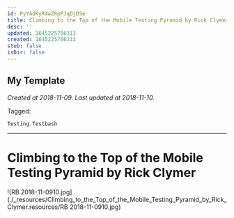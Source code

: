 ```yaml
---
id: PyYAdKyR4wZRpPJqDjDSe
title: Climbing to the Top of the Mobile Testing Pyramid by Rick Clymer
desc: ''
updated: 1645225706313
created: 1645225706313
stub: false
isDir: false
---
```

My Template
---

_Created at 2018-11-09._
_Last updated at 2018-11-10._



Tagged: 
```
Testing Testbash
```


---

# Climbing to the Top of the Mobile Testing Pyramid by Rick Clymer


![RB 2018-11-0910.jpg](./_resources/Climbing_to_the_Top_of_the_Mobile_Testing_Pyramid_by_Rick_Clymer.resources/RB 2018-11-0910.jpg)

